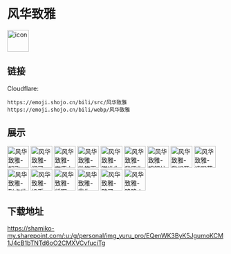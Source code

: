 # 风华致雅
<img src="https://emoji.shojo.cn/bili/src/风华致雅/icon.png" width="50" height="50" alt="icon">

## 链接
Cloudflare:
```
https://emoji.shojo.cn/bili/src/风华致雅
https://emoji.shojo.cn/bili/webp/风华致雅
```
## 展示
<img src="https://emoji.shojo.cn/bili/src/风华致雅/风华致雅-起飞.png" width="50" height="50" alt="风华致雅-起飞">
<img src="https://emoji.shojo.cn/bili/src/风华致雅/风华致雅-溜了.png" width="50" height="50" alt="风华致雅-溜了">
<img src="https://emoji.shojo.cn/bili/src/风华致雅/风华致雅-在鹿上了.png" width="50" height="50" alt="风华致雅-在鹿上了">
<img src="https://emoji.shojo.cn/bili/src/风华致雅/风华致雅-微笑面对.png" width="50" height="50" alt="风华致雅-微笑面对">
<img src="https://emoji.shojo.cn/bili/src/风华致雅/风华致雅-瞄准你心.png" width="50" height="50" alt="风华致雅-瞄准你心">
<img src="https://emoji.shojo.cn/bili/src/风华致雅/风华致雅-我罩你.png" width="50" height="50" alt="风华致雅-我罩你">
<img src="https://emoji.shojo.cn/bili/src/风华致雅/风华致雅-锦鲤护体.png" width="50" height="50" alt="风华致雅-锦鲤护体">
<img src="https://emoji.shojo.cn/bili/src/风华致雅/风华致雅-我想开了.png" width="50" height="50" alt="风华致雅-我想开了">
<img src="https://emoji.shojo.cn/bili/src/风华致雅/风华致雅-请喝茶.png" width="50" height="50" alt="风华致雅-请喝茶">
<img src="https://emoji.shojo.cn/bili/src/风华致雅/风华致雅-到点啦.png" width="50" height="50" alt="风华致雅-到点啦">
<img src="https://emoji.shojo.cn/bili/src/风华致雅/风华致雅-投币.png" width="50" height="50" alt="风华致雅-投币">
<img src="https://emoji.shojo.cn/bili/src/风华致雅/风华致雅-绣啊.png" width="50" height="50" alt="风华致雅-绣啊">
<img src="https://emoji.shojo.cn/bili/src/风华致雅/风华致雅-鼎你.png" width="50" height="50" alt="风华致雅-鼎你">
<img src="https://emoji.shojo.cn/bili/src/风华致雅/风华致雅-醉了.png" width="50" height="50" alt="风华致雅-醉了">
<img src="https://emoji.shojo.cn/bili/src/风华致雅/风华致雅-降降火.png" width="50" height="50" alt="风华致雅-降降火">

## 下载地址

https://shamiko-my.sharepoint.com/:u:/g/personal/img_yuru_pro/EQenWK3ByK5JgumoKCM1J4cB1bTNTd6oO2CMXVCvfuciTg